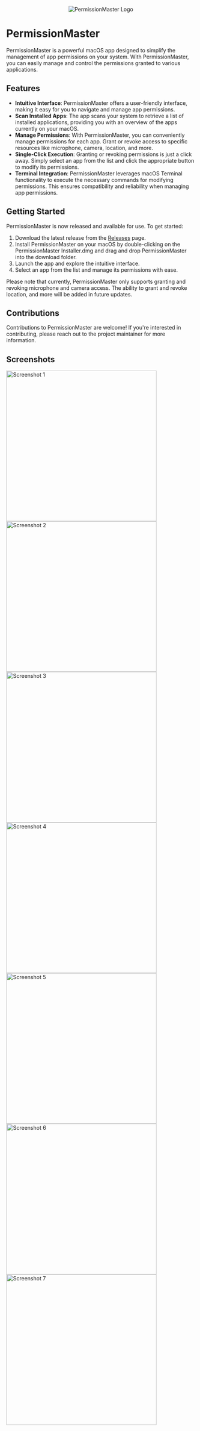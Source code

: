 <p align="center">
  <img src="https://github.com/appletech75/PermissionMaster/assets/122736906/b14fbf91-d88f-4e42-b74f-64b9a2873b2e" alt="PermissionMaster Logo">
</p>

# PermissionMaster

PermissionMaster is a powerful macOS app designed to simplify the management of app permissions on your system. With PermissionMaster, you can easily manage and control the permissions granted to various applications.

## Features

- **Intuitive Interface**: PermissionMaster offers a user-friendly interface, making it easy for you to navigate and manage app permissions.
- **Scan Installed Apps**: The app scans your system to retrieve a list of installed applications, providing you with an overview of the apps currently on your macOS.
- **Manage Permissions**: With PermissionMaster, you can conveniently manage permissions for each app. Grant or revoke access to specific resources like microphone, camera, location, and more.
- **Single-Click Execution**: Granting or revoking permissions is just a click away. Simply select an app from the list and click the appropriate button to modify its permissions.
- **Terminal Integration**: PermissionMaster leverages macOS Terminal functionality to execute the necessary commands for modifying permissions. This ensures compatibility and reliability when managing app permissions.

## Getting Started

PermissionMaster is now released and available for use. To get started:

1. Download the latest release from the [Releases](https://github.com/appletech75/PermissionMaster/releases) page.
2. Install PermissionMaster on your macOS by double-clicking on the PermissionMaster Installer.dmg and drag and drop PermissionMaster into the download folder.
3. Launch the app and explore the intuitive interface.
4. Select an app from the list and manage its permissions with ease.

Please note that currently, PermissionMaster only supports granting and revoking microphone and camera access. The ability to grant and revoke location, and more will be added in future updates.

## Contributions

Contributions to PermissionMaster are welcome! If you're interested in contributing, please reach out to the project maintainer for more information.

## Screenshots

<div>
    <img src="https://github.com/appletech75/PermissionMaster/assets/122736906/ed5cc340-9bae-4894-bd0b-660133743691" alt="Screenshot 1" width="400" />
    <img src="https://github.com/appletech75/PermissionMaster/assets/122736906/f5c7d676-9920-4346-9f20-b603a50914bd" alt="Screenshot 2" width="400" />
    <img src="https://github.com/appletech75/PermissionMaster/assets/122736906/f59e6fe6-9435-41e1-8897-d44297eb46eb" alt="Screenshot 3" width="400" />
    <img src="https://github.com/appletech75/PermissionMaster/assets/122736906/e42323f7-90b1-450f-b7ec-ed97aa6571e7" alt="Screenshot 4" width="400" />
    <img src="https://github.com/appletech75/PermissionMaster/assets/122736906/a0739e35-f2d2-4057-862b-d8576659adec" alt="Screenshot 5" width="400" />
    <img src="https://github.com/appletech75/PermissionMaster/assets/122736906/e4e7f55c-96a4-4e57-9c81-cc5218095725" alt="Screenshot 6" width="400" />
    <img src="https://github.com/appletech75/PermissionMaster/assets/122736906/15d20b5c-5006-4369-a2dc-dc2cfa078d8c" alt="Screenshot 7" width="400" />
</div>
